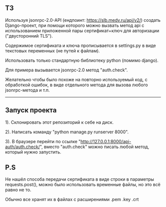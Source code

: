 ТЗ
---

Используя jsonrpc-2.0-API (ендпоинт: https://slb.medv.ru/api/v2/) создать Django-проект, при помощи которого можно вызвать метод api с использованием приложенной пары сертификат+ключ для авторизации ("двусторонний TLS").

Содержимое сертификата и ключа прописывается в settings.py в виде текстовых переменных (не путей к файлам).

Использовать только стандартную библиотеку python (помимо django).

Для примера вызывается jsonrpc-2.0 метод "auth.check".

Желательно чтобы было похоже на повторно используемый код, с обработкой ошибок, в виде отдельного метода для вызова любого jsonrpc-метода и т.п.

_________________

Запуск проекта
-------------

1). Склонировать этот репозиторий к себе на диск.

2). Написать команду "python manage.py runserver 8000".

3). В браузере перейти по ссылке "http://127.0.0.1:8000/api-auth/auth.check/", вместо "auth.check" можно писать любой метод, который нужно запустить.

P.S
----
Не нашёл способа передачи сертификата в виде строки в параметры requests.post(), можно было использовать временные файлы, но это всё равно не то.

Обычно все хранят их в файлах с расширениями .pem .key .crt
